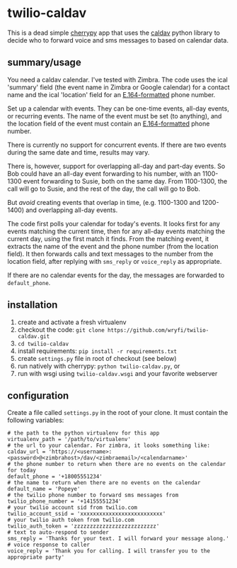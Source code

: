# twilio-caldav

This is a dead simple [cherrypy](http://www.cherrypy.org) app that uses the [caldav](http://pypi.python.org/pypi/caldav) python library to decide who to forward voice and sms messages to based on calendar data.

## summary/usage

You need a caldav calendar. I've tested with Zimbra. The code uses the ical 'summary' field (the event name in Zimbra or
Google calendar) for a contact name and the ical 'location' field for an [E.164-formatted](
http://www.twilio.com/help/faq/phone-numbers/how-do-i-format-phone-numbers-to-work-internationally) phone number.

Set up a calendar with events. They can be one-time events, all-day events, or recurring events. The name of the event must be set (to anything), 
and the location field of the event must contain an [E.164-formatted]( http://www.twilio.com/help/faq/phone-numbers/how-do-i-format-phone-numbers-to-work-internationally) phone number. 

There is currently no support for concurrent events. If there are two events during the same date and time, results may vary. 

There is, however, support for overlapping all-day and part-day events. So Bob could have an all-day event forwarding to
his number, with an 1100-1300 event forwarding to Susie, both on the same day. From 1100-1300, the call will go to
Susie, and the rest of the day, the call will go to Bob.

But *avoid* creating events that overlap in time, (e.g. 1100-1300 and 1200-1400) and overlapping all-day events.

The code first polls your calendar for today's events. It looks first for any events matching the current time, then for
any all-day events matching the current day, using the first match it finds. From the matching event, it extracts the name of the event and
the phone number (from the location field). It then forwards calls and text messages to the number from the location
field, after replying with `sms_reply` or `voice_reply` as appropriate.

If there are no calendar events for the day, the messages are forwarded to `default_phone`.

## installation

1. create and activate a fresh virtualenv
1. checkout the code: `git clone https://github.com/wryfi/twilio-caldav.git`
1. `cd twilio-caldav`
1. install requirements: `pip install -r requirements.txt`
1. create `settings.py` file in root of checkout (see below)
1. run natively with cherrypy: `python twilio-caldav.py`, or
1. run with wsgi using `twilio-caldav.wsgi` and your favorite webserver

## configuration

Create a file called `settings.py` in the root of your clone. It must contain the following variables:

    # the path to the python virtualenv for this app
    virtualenv_path = '/path/to/virtualenv'
    # the url to your calendar. For zimbra, it looks something like:
    caldav_url = 'https://<username>:<password>@<zimbrahost>/dav/<zimbraemail>/<calendarname>'
    # the phone number to return when there are no events on the calendar for today
    default_phone = '+18005551234'
    # the name to return when there are no events on the calendar
    default_name = 'Popeye'
    # the twilio phone number to forward sms messages from
    twilio_phone_number = '+14155551234'
    # your twilio account sid from twilio.com
    twilio_account_ssid = 'xxxxxxxxxxxxxxxxxxxxxxxxxx'
    # your twilio auth token from twilio.com
    twilio_auth_token = 'zzzzzzzzzzzzzzzzzzzzzzzzzz'
    # text to auto-respond to sender
    sms_reply = 'Thanks for your text. I will forward your message along.'
    # voice response to caller
    voice_reply = 'Thank you for calling. I will transfer you to the appropriate party'
